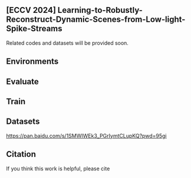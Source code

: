 ## [ECCV 2024] Learning-to-Robustly-Reconstruct-Dynamic-Scenes-from-Low-light-Spike-Streams

Related codes and datasets will be provided soon.

## Environments



## Evaluate



## Train



## Datasets
https://pan.baidu.com/s/1SMWIWEk3_PGrIymtCLupKQ?pwd=95gi



## Citation

If you think this work is helpful, please cite

